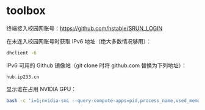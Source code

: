 # toolbox

终端接入校园网账号：https://github.com/hstable/SRUN_LOGIN

在未连入校园网账号时获取 IPv6 地址（绝大多数情况够用）：
```bash
dhclient -6
```

IPv6 可用的 Github 镜像站（git clone 时将 github.com 替换为下列地址）：
```
hub.ip233.cn
```

显示谁在占用 NVIDIA GPU：
```bash
bash -c 'i=1;nvidia-smi --query-compute-apps=pid,process_name,used_memory --format=csv|tail -n +2|while read -r line;do echo "$i: $line";strings /proc/"$(echo $line | cut -d, -f1)"/environ|grep -E --color=never "LOGNAME|^PWD|CONDA_DEFAULT_ENV"|sed 's/^/\t/g';i=$[$i+1];done'
```
